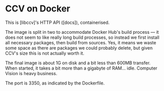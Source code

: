 # CCV on Docker

This is [libccv]'s HTTP API ([docs]), containerised.

The image is split in two to accommodate Docker Hub's build process — it does
not seem to like really long build processes, so instead we first install all
necessary packages, then build from sources. Yes, it means we waste some space
as there are packages we could probably delete, but given CCV's size this is
not actually worth it.

The final image is about 1G on disk and a bit less than 600MB transfer. When
started, it takes a bit more than a gigabyte of RAM... idle. Computer Vision
is heavy business.

The port is 3350, as indicated by the Dockerfile.

